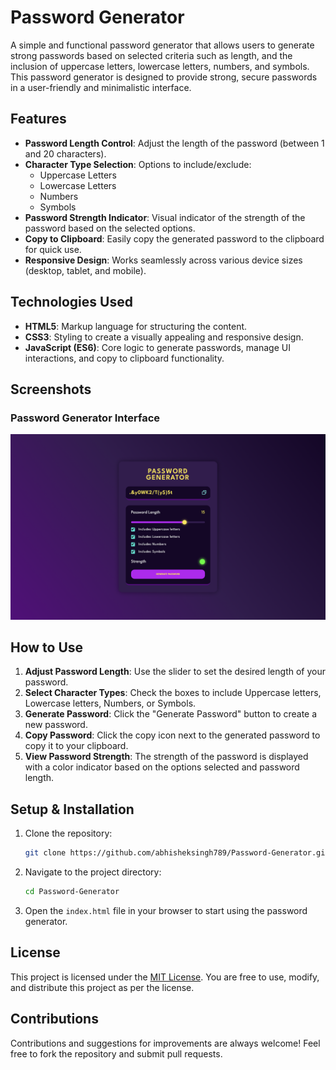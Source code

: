 # Password Generator

A simple and functional password generator that allows users to generate strong passwords based on selected criteria such as length, and the inclusion of uppercase letters, lowercase letters, numbers, and symbols. This password generator is designed to provide strong, secure passwords in a user-friendly and minimalistic interface.

## Features

- **Password Length Control**: Adjust the length of the password (between 1 and 20 characters).
- **Character Type Selection**: Options to include/exclude:
  - Uppercase Letters
  - Lowercase Letters
  - Numbers
  - Symbols
- **Password Strength Indicator**: Visual indicator of the strength of the password based on the selected options.
- **Copy to Clipboard**: Easily copy the generated password to the clipboard for quick use.
- **Responsive Design**: Works seamlessly across various device sizes (desktop, tablet, and mobile).

## Technologies Used

- **HTML5**: Markup language for structuring the content.
- **CSS3**: Styling to create a visually appealing and responsive design.
- **JavaScript (ES6)**: Core logic to generate passwords, manage UI interactions, and copy to clipboard functionality.

## Screenshots

### Password Generator Interface
![Password Generator Interface](Password-Generator-Interface.png)

## How to Use

1. **Adjust Password Length**: Use the slider to set the desired length of your password.
2. **Select Character Types**: Check the boxes to include Uppercase letters, Lowercase letters, Numbers, or Symbols.
3. **Generate Password**: Click the "Generate Password" button to create a new password.
4. **Copy Password**: Click the copy icon next to the generated password to copy it to your clipboard.
5. **View Password Strength**: The strength of the password is displayed with a color indicator based on the options selected and password length.

## Setup & Installation

1. Clone the repository:
   ```bash
   git clone https://github.com/abhisheksingh789/Password-Generator.git
   ```

2. Navigate to the project directory:
   ```bash
   cd Password-Generator
   ```

3. Open the `index.html` file in your browser to start using the password generator.

## License

This project is licensed under the [MIT License](./LICENSE). You are free to use, modify, and distribute this project as per the license.

## Contributions

Contributions and suggestions for improvements are always welcome! Feel free to fork the repository and submit pull requests.